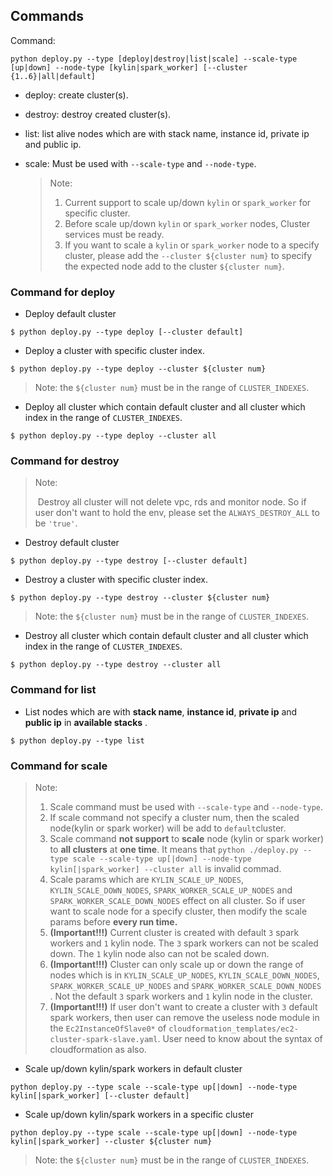 ## Commands<a name="run"></a>

Command:

```shell
python deploy.py --type [deploy|destroy|list|scale] --scale-type [up|down] --node-type [kylin|spark_worker] [--cluster {1..6}|all|default]
```

- deploy: create cluster(s).

- destroy: destroy created cluster(s).

- list: list alive nodes which are with stack name, instance id, private ip and public ip.

- scale: Must be used with `--scale-type` and `--node-type`.

  > Note:
  >
  > 1. Current support to scale up/down `kylin` or `spark_worker` for specific cluster.
  > 2. Before scale up/down `kylin` or `spark_worker` nodes, Cluster services must be ready.
  > 3. If you want to scale a `kylin` or `spark_worker` node to a specify cluster, please add the `--cluster ${cluster num}` to specify the expected node add to the cluster `${cluster num}`.

### Command for deploy

- Deploy default cluster

```shell
$ python deploy.py --type deploy [--cluster default]
```

- Deploy a cluster with specific cluster index. 

```shell
$ python deploy.py --type deploy --cluster ${cluster num}
```

> Note: the `${cluster num}` must be in the range of `CLUSTER_INDEXES`.

- Deploy all cluster which contain default cluster and all cluster which index in the range of `CLUSTER_INDEXES`.

```shell
$ python deploy.py --type deploy --cluster all
```

### Command for destroy

> Note:
>
> ​		Destroy all cluster will not delete vpc, rds and monitor node. So if user don't want to hold the env, please set the `ALWAYS_DESTROY_ALL` to be `'true'`.

- Destroy default cluster

```shell
$ python deploy.py --type destroy [--cluster default]
```

- Destroy a cluster with specific cluster index. 

```shell
$ python deploy.py --type destroy --cluster ${cluster num}
```

> Note: the `${cluster num}` must be in the range of `CLUSTER_INDEXES`.

- Destroy all cluster which contain default cluster and all cluster which index in the range of `CLUSTER_INDEXES`.

```shell
$ python deploy.py --type destroy --cluster all
```

### Command for list

- List nodes which are with **stack name**, **instance id**, **private ip** and **public ip** in **available stacks** .

```shell
$ python deploy.py --type list
```

### Command for scale

> Note:
>
> 1. Scale command must be used with `--scale-type` and `--node-type`.
> 2. If scale command not specify a cluster num, then the scaled node(kylin or spark worker) will be add to `default`cluster.
> 3. Scale command **not support** to **scale** node (kylin or spark worker) to **all clusters** at **one time**. It means that `python ./deploy.py --type scale --scale-type up[|down] --node-type kylin[|spark_worker] --cluster all` is invalid commad.
> 4. Scale params which are `KYLIN_SCALE_UP_NODES`, `KYLIN_SCALE_DOWN_NODES`, `SPARK_WORKER_SCALE_UP_NODES` and `SPARK_WORKER_SCALE_DOWN_NODES` effect on all cluster. So if user want to scale node for a specify cluster, then modify the scale params before **every run time.**
> 5. **(Important!!!)** Current cluster is created with default `3` spark workers and `1` kylin node. The `3` spark workers can not be scaled down. The `1`  kylin node also can not be scaled down.
> 6. **(Important!!!)** Cluster can only scale up or down the range of nodes which is in  `KYLIN_SCALE_UP_NODES`, `KYLIN_SCALE_DOWN_NODES`, `SPARK_WORKER_SCALE_UP_NODES` and `SPARK_WORKER_SCALE_DOWN_NODES` . Not the default `3` spark workers and `1` kylin node in the cluster.
> 7. **(Important!!!)**  If user don't want to create a cluster with `3` default spark workers, then user can remove the useless node module in the `Ec2InstanceOfSlave0*` of `cloudformation_templates/ec2-cluster-spark-slave.yaml`. User need to know about the syntax of cloudformation as also.

- Scale up/down kylin/spark workers in default cluster

```shell
python deploy.py --type scale --scale-type up[|down] --node-type kylin[|spark_worker] [--cluster default]
```

- Scale up/down kylin/spark workers in a specific cluster

```shell
python deploy.py --type scale --scale-type up[|down] --node-type kylin[|spark_worker] --cluster ${cluster num}
```

> Note: the `${cluster num}` must be in the range of `CLUSTER_INDEXES`.
